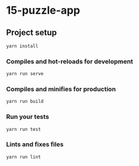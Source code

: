 # 15-puzzle-app

## Project setup

``` bash
yarn install
```

### Compiles and hot-reloads for development

``` bash
yarn run serve
```

### Compiles and minifies for production

``` bash
yarn run build
```

### Run your tests

``` bash
yarn run test
```

### Lints and fixes files

``` bash
yarn run lint
```
